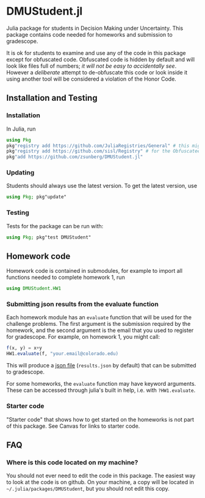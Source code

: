 # DMUStudent.jl

Julia package for students in Decision Making under Uncertainty. This package contains code needed for homeworks and submission to gradescope.

It is ok for students to examine and use any of the code in this package except for obfuscated code. Obfuscated code is hidden by default and will look like files full of numbers; *it will not be easy to accidentally see*. However a *deliberate* attempt to de-obfuscate this code or look inside it using another tool will be considered a violation of the Honor Code.

## Installation and Testing

### Installation

In Julia, run

```julia
using Pkg
pkg"registry add https://github.com/JuliaRegistries/General" # this might take a while
pkg"registry add https://github.com/sisl/Registry" # for the Obfuscatee.jl package
pkg"add https://github.com/zsunberg/DMUStudent.jl"
```

### Updating

Students should always use the latest version. To get the latest version, use
```julia
using Pkg; pkg"update"
```

### Testing

Tests for the package can be run with:
```julia
using Pkg; pkg"test DMUStudent"
```

## Homework code

Homework code is contained in submodules, for example to import all functions needed to complete homework 1, run
```julia
using DMUStudent.HW1
```
### Submitting json results from the evaluate function

Each homework module has an `evaluate` function that will be used for the challenge problems. The first argument is the submission required by the homework, and the second argument is the email that you used to register for gradescope. For example, on homework 1, you might call:
```julia
f(x, y) = x+y
HW1.evaluate(f, "your.email@colorado.edu)
```
This will produce a [json file](https://en.wikipedia.org/wiki/JSON) (`results.json` by default) that can be submitted to gradescope.

For some homeworks, the `evaluate` function may have keyword arguments. These can be accessed through julia's built in help, i.e. with `?HW1.evaluate`.

### Starter code

"Starter code" that shows how to get started on the homeworks is not part of this package. See Canvas for links to starter code.

## FAQ

### Where is this code located on my machine?

You should not ever need to edit the code in this package. The easiest way to look at the code is on github. On your machine, a copy will be located in `~/.julia/packages/DMUStudent`, but you should not edit this copy.
